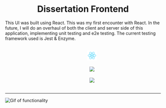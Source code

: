 <h1 align="center">Dissertation Frontend</h1>

This UI was built using React. This was my first encounter with React. In the future, I will do an overhaul of both the client and server side of this application, implementing unit testing and e2e testing. The current testing framework used is Jest & Enzyme. 

<div align="center">
    <code>
        <img height="32" src="https://raw.githubusercontent.com/github/explore/80688e429a7d4ef2fca1e82350fe8e3517d3494d/topics/react/react.png">
    </code>
    <code>
        <img height="32" src="https://enzymejs.github.io/enzyme/gitbook/images/favicon.ico">
    </code>
    <code>
        <img height="32" src="https://seeklogo.com/images/J/jest-logo-F9901EBBF7-seeklogo.com.png">
    </code>
</div>

<hr />

![Gif of functionality](./njoy-learning.gif)
